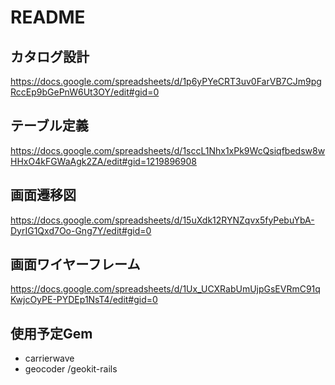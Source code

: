 # README

## カタログ設計
https://docs.google.com/spreadsheets/d/1p6yPYeCRT3uv0FarVB7CJm9pgRccEp9bGePnW6Ut3OY/edit#gid=0
## テーブル定義
https://docs.google.com/spreadsheets/d/1sccL1Nhx1xPk9WcQsiqfbedsw8wHHxO4kFGWaAgk2ZA/edit#gid=1219896908
## 画面遷移図
https://docs.google.com/spreadsheets/d/15uXdk12RYNZqvx5fyPebuYbA-DyrIG1Qxd7Oo-Gng7Y/edit#gid=0
## 画面ワイヤーフレーム
https://docs.google.com/spreadsheets/d/1Ux_UCXRabUmUjpGsEVRmC91qKwjcOyPE-PYDEp1NsT4/edit#gid=0

## 使用予定Gem
* carrierwave
* geocoder /geokit-rails